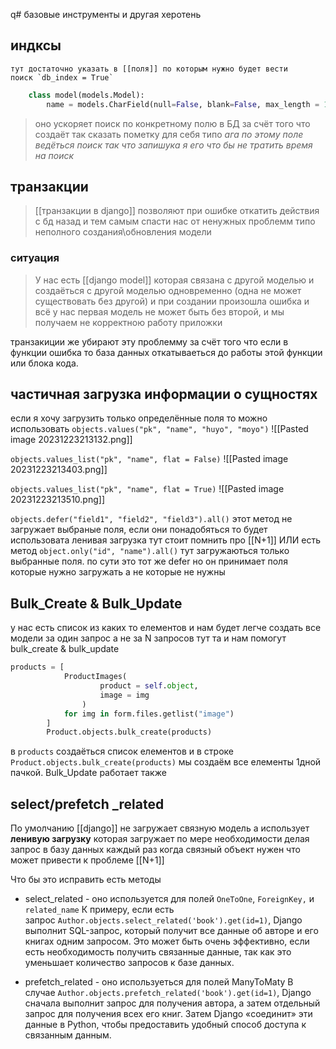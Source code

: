 q# базовые инструменты и другая херотень
## индксы
	тут достаточно указать в [[поля]] по которым нужно будет вести 
	поиск `db_index = True`
```python
	class model(models.Model):
		name = models.CharField(null=False, blank=False, max_length = 100, db_index=True)
```
>оно ускоряет поиск по конкретному полю в БД за счёт того что создаёт
>так сказать пометку для себя типо *ага по этому поле ведёться поиск так 
>что запишука я его что бы не тратить время на поиск*

## транзакции
>[[транзакции в django]] позволяют при ошибке откатить действия с бд
>назад и тем самым спасти нас от ненужных проблемм типо неполного
>создания\обновления модели

### ситуация 

>У нас есть [[django model]] которая связана с другой моделью и создаёться
>с другой моделью одновременно (одна не может существовать
>без другой) и при создании произошла ошибка и всё у нас первая модель 
>не может быть без второй, и мы получаем не корректною работу приложки

транзакиции же убирают эту проблемму за счёт того что если в функции ошибка то база данных откатываеться до работы этой функции или блока кода. 

## частичная загрузка информации о сущностях
если я хочу загрузить только определённые поля то можно использовать
`objects.values("pk", "name", "huyo", "moyo")`
![[Pasted image 20231223213132.png]]


`objects.values_list("pk", "name", flat = False)`
![[Pasted image 20231223213403.png]]


`objects.values_list("pk", "name", flat = True)`
![[Pasted image 20231223213510.png]]


`objects.defer("field1", "field2", "field3").all()`
этот метод не загружает выбраные поля, если они понадобяться то будет
использовата ленивая загрузка тут стоит помнить про [[N+1]]
ИЛИ
есть метод 
`object.only("id", "name").all()` 
тут загружаються только выбранные поля. по сути это тот же defer
но он принимает поля которые нужно загружать а не которые не нужны

## Bulk_Create & Bulk_Update
у нас есть список из каких то елементов
и нам будет легче создать все модели за один запрос а не за N запросов
тут та и нам помогут bulk_create & bulk_update
```python
products = [
            ProductImages(
                    product = self.object,
                    image = img
                )
            for img in form.files.getlist("image")
        ]
        Product.objects.bulk_create(products)
```
в `products` создаёться список елементов и в строке 
`Product.objects.bulk_create(products)` мы создаём все елементы 1дной пачкой. Bulk_Update работает также

## select/prefetch  _related
По умолчанию [[django]] не загружает связную модель а использует **ленивую загрузку** которая загружает по мере необходимости делая запрос в базу данных каждый раз когда связный объект нужен что может привести к проблеме [[N+1]]

Что бы это исправить есть методы
- select_related - оно используется для полей `OneToOne`, `ForeignKey,` и `related_name` 
	К примеру, если есть запрос `Author.objects.select_related('book').get(id=1)`, Django выполнит SQL-запрос, который получит все данные об авторе и его книгах одним запросом. Это может быть очень эффективно, если есть необходимость получить связанные данные, так как это уменьшает количество запросов к базе данных.


- prefetch_related  - оно используеться для полей ManyToMaty
	В случае `Author.objects.prefetch_related('book').get(id=1)`, Django сначала выполнит запрос для получения автора, а затем отдельный запрос для получения всех его книг. Затем Django «соединит» эти данные в Python, чтобы предоставить удобный способ доступа к связанным данным.



